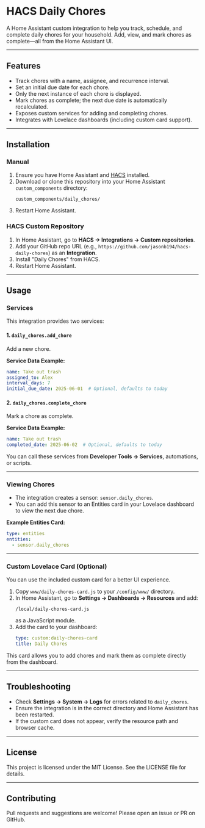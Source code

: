 # HACS Daily Chores

A Home Assistant custom integration to help you track, schedule, and complete daily chores for your household. Add, view, and mark chores as complete—all from the Home Assistant UI.

---

## Features

- Track chores with a name, assignee, and recurrence interval.
- Set an initial due date for each chore.
- Only the next instance of each chore is displayed.
- Mark chores as complete; the next due date is automatically recalculated.
- Exposes custom services for adding and completing chores.
- Integrates with Lovelace dashboards (including custom card support).

---

## Installation

### Manual

1. Ensure you have Home Assistant and [HACS](https://hacs.xyz/) installed.
2. Download or clone this repository into your Home Assistant `custom_components` directory:
   ```
   custom_components/daily_chores/
   ```
3. Restart Home Assistant.

### HACS Custom Repository

1. In Home Assistant, go to **HACS → Integrations → Custom repositories**.
2. Add your GitHub repo URL (e.g., `https://github.com/jasonb194/hacs-daily-chores`) as an **Integration**.
3. Install "Daily Chores" from HACS.
4. Restart Home Assistant.

---

## Usage

### Services

This integration provides two services:

#### 1. `daily_chores.add_chore`

Add a new chore.

**Service Data Example:**
```yaml
name: Take out trash
assigned_to: Alex
interval_days: 7
initial_due_date: 2025-06-01  # Optional, defaults to today
```

#### 2. `daily_chores.complete_chore`

Mark a chore as complete.

**Service Data Example:**
```yaml
name: Take out trash
completed_date: 2025-06-02  # Optional, defaults to today
```

You can call these services from **Developer Tools → Services**, automations, or scripts.

---

### Viewing Chores

- The integration creates a sensor: `sensor.daily_chores`.
- You can add this sensor to an Entities card in your Lovelace dashboard to view the next due chore.

**Example Entities Card:**
```yaml
type: entities
entities:
  - sensor.daily_chores
```

---

### Custom Lovelace Card (Optional)

You can use the included custom card for a better UI experience.

1. Copy `www/daily-chores-card.js` to your `/config/www/` directory.
2. In Home Assistant, go to **Settings → Dashboards → Resources** and add:
   ```
   /local/daily-chores-card.js
   ```
   as a JavaScript module.
3. Add the card to your dashboard:
   ```yaml
   type: custom:daily-chores-card
   title: Daily Chores
   ```

This card allows you to add chores and mark them as complete directly from the dashboard.

---

## Troubleshooting

- Check **Settings → System → Logs** for errors related to `daily_chores`.
- Ensure the integration is in the correct directory and Home Assistant has been restarted.
- If the custom card does not appear, verify the resource path and browser cache.

---

## License

This project is licensed under the MIT License. See the LICENSE file for details.

---

## Contributing

Pull requests and suggestions are welcome! Please open an issue or PR on GitHub.